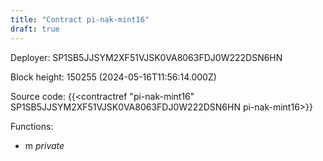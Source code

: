 ```yaml
---
title: "Contract pi-nak-mint16"
draft: true
---
```

Deployer: SP1SB5JJSYM2XF51VJSK0VA8063FDJ0W222DSN6HN


 



Block height: 150255 (2024-05-16T11:56:14.000Z)

Source code: {{<contractref "pi-nak-mint16" SP1SB5JJSYM2XF51VJSK0VA8063FDJ0W222DSN6HN pi-nak-mint16>}}

Functions:

* m _private_
